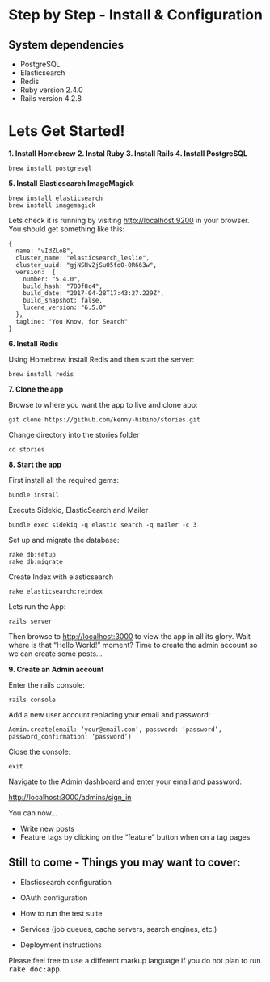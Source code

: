 # Step by Step - Install & Configuration

## System dependencies

* PostgreSQL
* Elasticsearch
* Redis
* Ruby version 2.4.0
* Rails version 4.2.8

# Lets Get Started!

**1. Install Homebrew**
**2. Instal Ruby**
**3. Install Rails**
**4. Install PostgreSQL**
```
brew install postgresql
```
**5. Install Elasticsearch ImageMagick**
```
brew install elasticsearch
brew install imagemagick
```
Lets check it is running by visiting [http://localhost:9200](http://localhost:9200) in your browser. You should get something like this:

```
{
  name: "vIdZLoB",
  cluster_name: "elasticsearch_leslie",
  cluster_uuid: "gjNSHv2jSuO5foO-0R663w",
  version:  {
    number: "5.4.0",
    build_hash: "780f8c4",
    build_date: "2017-04-28T17:43:27.229Z",
    build_snapshot: false,
    lucene_version: "6.5.0"
  },
  tagline: "You Know, for Search"
}
```

**6. Install Redis**

Using Homebrew install Redis and then start the server:

```
brew install redis
```
**7. Clone the app**

Browse to where you want the app to live and clone app:

```
git clone https://github.com/kenny-hibino/stories.git
```

Change directory into the stories folder
```
cd stories
```


**8. Start the app**

First install all the required gems:
```
bundle install
```

Execute Sidekiq, ElasticSearch and Mailer
```
bundle exec sidekiq -q elastic search -q mailer -c 3
```

Set up and migrate the database:
```
rake db:setup
rake db:migrate
```

Create Index with elasticsearch
```
rake elasticsearch:reindex
```

Lets run the App:
```
rails server
```

Then browse to [http://localhost:3000](http://localhost:3000) to view the app in all its glory. Wait where is that “Hello World!” moment? Time to create the admin account so we can create some posts…

**9. Create an Admin account**

Enter the rails console:

```
rails console
```

Add a new user account replacing your email and password:

```
Admin.create(email: ‘your@email.com’, password: ‘password’, password_confirmation: ‘password’)
```

Close the console:

```
exit
```

Navigate to the Admin dashboard and enter your email and password:

[http://localhost:3000/admins/sign_in](http://localhost:3000/admins/sign_in)

You can now...
- Write new posts
- Feature tags by clicking on the “feature” button when on a tag pages





## Still to come - Things you may want to cover:

* Elasticsearch configuration

* OAuth configuration

* How to run the test suite

* Services (job queues, cache servers, search engines, etc.)

* Deployment instructions


Please feel free to use a different markup language if you do not plan to run
<tt>rake doc:app</tt>.

